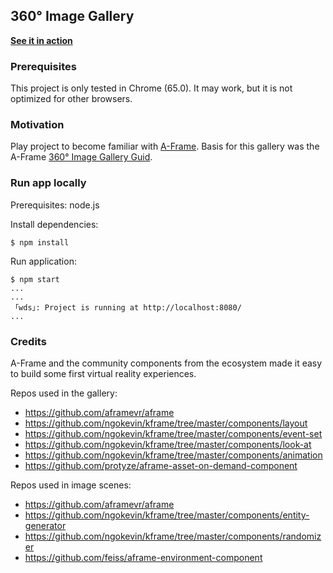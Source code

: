 ## 360° Image Gallery

**[See it in action](https://bschev.github.io/image-gallery)**

### Prerequisites
This project is only tested in Chrome (65.0). It may work, but it is not optimized for other browsers.  

### Motivation
Play project to become familiar with [A-Frame](https://aframe.io).
Basis for this gallery was the A-Frame
[360° Image Gallery Guid](https://aframe.io/docs/0.8.0/guides/building-a-360-image-gallery.html).

### Run app locally

Prerequisites: node.js

Install dependencies:

```
$ npm install
```
Run application:
```
$ npm start
...
...
 ｢wds｣: Project is running at http://localhost:8080/
...
```

### Credits

A-Frame and the community components from the ecosystem made it easy to build some first virtual reality experiences.

Repos used in the gallery:
* https://github.com/aframevr/aframe
* https://github.com/ngokevin/kframe/tree/master/components/layout
* https://github.com/ngokevin/kframe/tree/master/components/event-set
* https://github.com/ngokevin/kframe/tree/master/components/look-at
* https://github.com/ngokevin/kframe/tree/master/components/animation
* https://github.com/protyze/aframe-asset-on-demand-component

Repos used in image scenes:
* https://github.com/aframevr/aframe
* https://github.com/ngokevin/kframe/tree/master/components/entity-generator
* https://github.com/ngokevin/kframe/tree/master/components/randomizer
* https://github.com/feiss/aframe-environment-component